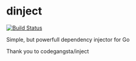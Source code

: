 # dinject

[![Build Status](http://drone.gabz.name/api/badges/N0Cloud/dinject/status.svg)](http://drone.gabz.name/N0Cloud/dinject)

Simple, but powerfull dependency injector for Go

Thank you to codegangsta/inject
